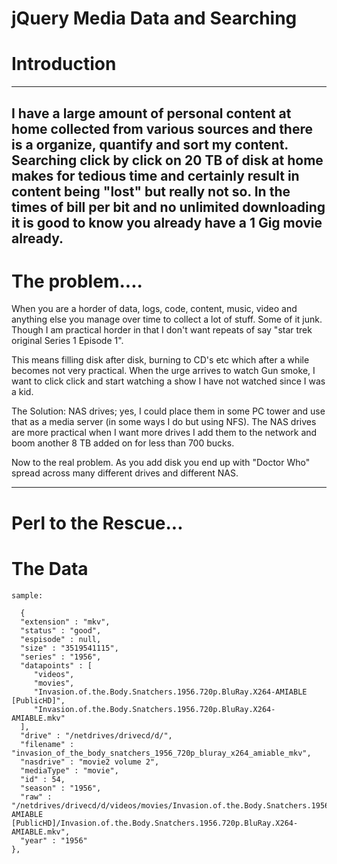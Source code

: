 jQuery Media Data and Searching
=


Introduction
==
-------

I have a large amount of personal content at home collected from various sources and there is a organize, quantify and sort my content.  Searching click by click on 20 TB of disk at home makes for tedious time and certainly result in content being "lost" but really not so. In the times of bill per bit and no unlimited downloading it is good to know you already have a 1 Gig movie already.
---------


The problem....
==


When you are a horder of data, logs, code, content, music, video and anything else you manage over time to collect a lot of stuff. Some of it junk.  Though I am practical horder in that I don't want repeats of say "star trek original Series 1 Episode 1".  

This means filling disk after disk, burning to CD's etc which after a while becomes not very practical.  When the urge arrives to watch Gun smoke, I want to click click and start watching a show I have not watched since I was a kid.

The Solution: NAS drives; yes, I could place them in some PC tower and use that as a media server (in some ways I do but using NFS).  The NAS drives are more practical when I want more drives I add them to the network and boom another 8 TB added on for less than 700 bucks.

Now to the real problem. As you add disk you end up with "Doctor Who" spread across many different drives and different NAS. 
___________________



Perl to the Rescue...
===


The Data
===
	
	sample:

	  {
      "extension" : "mkv",
      "status" : "good",
      "espisode" : null,
      "size" : "3519541115",
      "series" : "1956",
      "datapoints" : [
         "videos",
         "movies",
         "Invasion.of.the.Body.Snatchers.1956.720p.BluRay.X264-AMIABLE [PublicHD]",
         "Invasion.of.the.Body.Snatchers.1956.720p.BluRay.X264-AMIABLE.mkv"
      ],
      "drive" : "/netdrives/drivecd/d/",
      "filename" : "invasion_of_the_body_snatchers_1956_720p_bluray_x264_amiable_mkv",
      "nasdrive" : "movie2 volume 2",
      "mediaType" : "movie",
      "id" : 54,
      "season" : "1956",
      "raw" : "/netdrives/drivecd/d/videos/movies/Invasion.of.the.Body.Snatchers.1956.720p.BluRay.X264-AMIABLE [PublicHD]/Invasion.of.the.Body.Snatchers.1956.720p.BluRay.X264-AMIABLE.mkv",
      "year" : "1956"
    },


